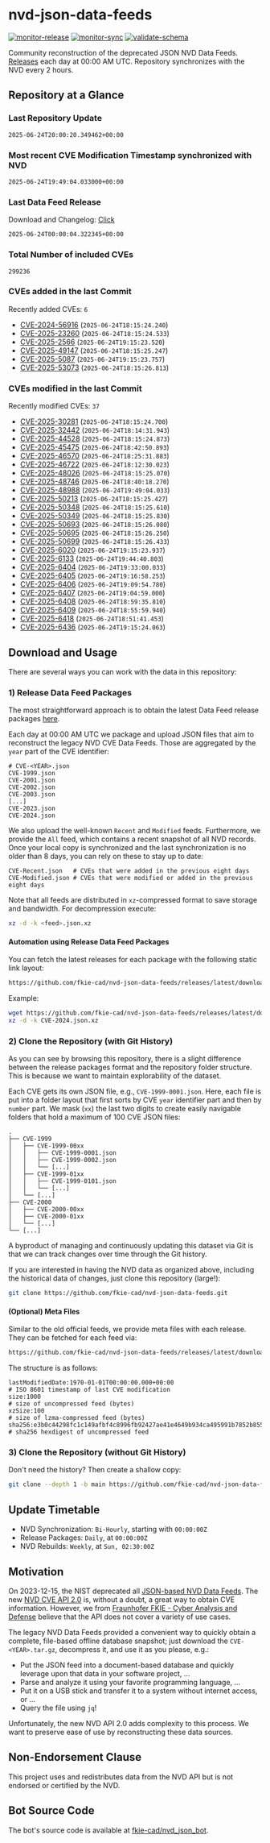 # nvd-json-data-feeds

[![monitor-release](https://github.com/fkie-cad/nvd-json-data-feeds/actions/workflows/monitor_release.yml/badge.svg)](https://github.com/fkie-cad/nvd-json-data-feeds/actions/workflows/monitor_release.yml)
[![monitor-sync](https://github.com/fkie-cad/nvd-json-data-feeds/actions/workflows/monitor_sync.yml/badge.svg)](https://github.com/fkie-cad/nvd-json-data-feeds/actions/workflows/monitor_sync.yml)
[![validate-schema](https://github.com/fkie-cad/nvd-json-data-feeds/actions/workflows/validate_schema.yml/badge.svg)](https://github.com/fkie-cad/nvd-json-data-feeds/actions/workflows/validate_schema.yml)

Community reconstruction of the deprecated JSON NVD Data Feeds.
[Releases](https://github.com/fkie-cad/nvd-json-data-feeds/releases/latest) each day at 00:00 AM UTC.
Repository synchronizes with the NVD every 2 hours.

## Repository at a Glance

### Last Repository Update

```plain
2025-06-24T20:00:20.349462+00:00
```

### Most recent CVE Modification Timestamp synchronized with NVD

```plain
2025-06-24T19:49:04.033000+00:00
```

### Last Data Feed Release

Download and Changelog: [Click](https://github.com/fkie-cad/nvd-json-data-feeds/releases/latest)

```plain
2025-06-24T00:00:04.322345+00:00
```

### Total Number of included CVEs

```plain
299236
```

### CVEs added in the last Commit

Recently added CVEs: `6`

- [CVE-2024-56916](CVE-2024/CVE-2024-569xx/CVE-2024-56916.json) (`2025-06-24T18:15:24.240`)
- [CVE-2025-23260](CVE-2025/CVE-2025-232xx/CVE-2025-23260.json) (`2025-06-24T18:15:24.533`)
- [CVE-2025-2566](CVE-2025/CVE-2025-25xx/CVE-2025-2566.json) (`2025-06-24T19:15:23.520`)
- [CVE-2025-49147](CVE-2025/CVE-2025-491xx/CVE-2025-49147.json) (`2025-06-24T18:15:25.247`)
- [CVE-2025-5087](CVE-2025/CVE-2025-50xx/CVE-2025-5087.json) (`2025-06-24T19:15:23.757`)
- [CVE-2025-53073](CVE-2025/CVE-2025-530xx/CVE-2025-53073.json) (`2025-06-24T18:15:26.813`)


### CVEs modified in the last Commit

Recently modified CVEs: `37`

- [CVE-2025-30281](CVE-2025/CVE-2025-302xx/CVE-2025-30281.json) (`2025-06-24T18:15:24.700`)
- [CVE-2025-32442](CVE-2025/CVE-2025-324xx/CVE-2025-32442.json) (`2025-06-24T18:14:31.943`)
- [CVE-2025-44528](CVE-2025/CVE-2025-445xx/CVE-2025-44528.json) (`2025-06-24T18:15:24.873`)
- [CVE-2025-45475](CVE-2025/CVE-2025-454xx/CVE-2025-45475.json) (`2025-06-24T18:42:50.893`)
- [CVE-2025-46570](CVE-2025/CVE-2025-465xx/CVE-2025-46570.json) (`2025-06-24T18:25:31.883`)
- [CVE-2025-46722](CVE-2025/CVE-2025-467xx/CVE-2025-46722.json) (`2025-06-24T18:12:30.023`)
- [CVE-2025-48026](CVE-2025/CVE-2025-480xx/CVE-2025-48026.json) (`2025-06-24T18:15:25.070`)
- [CVE-2025-48746](CVE-2025/CVE-2025-487xx/CVE-2025-48746.json) (`2025-06-24T18:40:18.270`)
- [CVE-2025-48988](CVE-2025/CVE-2025-489xx/CVE-2025-48988.json) (`2025-06-24T19:49:04.033`)
- [CVE-2025-50213](CVE-2025/CVE-2025-502xx/CVE-2025-50213.json) (`2025-06-24T18:15:25.427`)
- [CVE-2025-50348](CVE-2025/CVE-2025-503xx/CVE-2025-50348.json) (`2025-06-24T18:15:25.610`)
- [CVE-2025-50349](CVE-2025/CVE-2025-503xx/CVE-2025-50349.json) (`2025-06-24T18:15:25.830`)
- [CVE-2025-50693](CVE-2025/CVE-2025-506xx/CVE-2025-50693.json) (`2025-06-24T18:15:26.080`)
- [CVE-2025-50695](CVE-2025/CVE-2025-506xx/CVE-2025-50695.json) (`2025-06-24T18:15:26.250`)
- [CVE-2025-50699](CVE-2025/CVE-2025-506xx/CVE-2025-50699.json) (`2025-06-24T18:15:26.433`)
- [CVE-2025-6020](CVE-2025/CVE-2025-60xx/CVE-2025-6020.json) (`2025-06-24T19:15:23.937`)
- [CVE-2025-6133](CVE-2025/CVE-2025-61xx/CVE-2025-6133.json) (`2025-06-24T19:44:40.803`)
- [CVE-2025-6404](CVE-2025/CVE-2025-64xx/CVE-2025-6404.json) (`2025-06-24T19:33:00.033`)
- [CVE-2025-6405](CVE-2025/CVE-2025-64xx/CVE-2025-6405.json) (`2025-06-24T19:16:58.253`)
- [CVE-2025-6406](CVE-2025/CVE-2025-64xx/CVE-2025-6406.json) (`2025-06-24T19:09:54.780`)
- [CVE-2025-6407](CVE-2025/CVE-2025-64xx/CVE-2025-6407.json) (`2025-06-24T19:04:59.000`)
- [CVE-2025-6408](CVE-2025/CVE-2025-64xx/CVE-2025-6408.json) (`2025-06-24T18:59:35.810`)
- [CVE-2025-6409](CVE-2025/CVE-2025-64xx/CVE-2025-6409.json) (`2025-06-24T18:55:59.940`)
- [CVE-2025-6418](CVE-2025/CVE-2025-64xx/CVE-2025-6418.json) (`2025-06-24T18:51:41.453`)
- [CVE-2025-6436](CVE-2025/CVE-2025-64xx/CVE-2025-6436.json) (`2025-06-24T19:15:24.063`)


## Download and Usage

There are several ways you can work with the data in this repository:

### 1) Release Data Feed Packages

The most straightforward approach is to obtain the latest Data Feed release packages [here](https://github.com/fkie-cad/nvd-json-data-feeds/releases/latest).

Each day at 00:00 AM UTC we package and upload JSON files that aim to reconstruct the legacy NVD CVE Data Feeds.
Those are aggregated by the `year` part of the CVE identifier:

```
# CVE-<YEAR>.json
CVE-1999.json
CVE-2001.json
CVE-2002.json
CVE-2003.json
[...]
CVE-2023.json
CVE-2024.json
```

We also upload the well-known `Recent` and `Modified` feeds.
Furthermore, we provide the `All` feed, which contains a recent snapshot of all NVD records.
Once your local copy is synchronized and the last synchronization is no older than 8 days, you can rely on these to stay up to date:

```plain
CVE-Recent.json   # CVEs that were added in the previous eight days
CVE-Modified.json # CVEs that were modified or added in the previous eight days
```

Note that all feeds are distributed in `xz`-compressed format to save storage and bandwidth.
For decompression execute:

```sh
xz -d -k <feed>.json.xz
```

#### Automation using Release Data Feed Packages

You can fetch the latest releases for each package with the following static link layout:

```sh
https://github.com/fkie-cad/nvd-json-data-feeds/releases/latest/download/CVE-<YEAR>.json.xz
```

Example:

```sh
wget https://github.com/fkie-cad/nvd-json-data-feeds/releases/latest/download/CVE-2024.json.xz
xz -d -k CVE-2024.json.xz
```

### 2) Clone the Repository (with Git History)

As you can see by browsing this repository, there is a slight difference between the release packages format and the repository folder structure.
This is because we want to maintain explorability of the dataset.

Each CVE gets its own JSON file, e.g., `CVE-1999-0001.json`.
Here, each file is put into a folder layout that first sorts by CVE `year` identifier part and then by `number` part.
We mask (`xx`) the last two digits to create easily navigable folders that hold a maximum of 100 CVE JSON files:

```plain
.
├── CVE-1999
│   ├── CVE-1999-00xx
│   │   ├── CVE-1999-0001.json
│   │   ├── CVE-1999-0002.json
│   │   └── [...]
│   ├── CVE-1999-01xx
│   │   ├── CVE-1999-0101.json
│   │   └── [...]
│   └── [...]
├── CVE-2000
│   ├── CVE-2000-00xx
│   ├── CVE-2000-01xx
│   └── [...]
└── [...]
```

A byproduct of managing and continuously updating this dataset via Git is that we can track changes over time through the Git history.

If you are interested in having the NVD data as organized above, including the historical data of changes, just clone this repository (large!):

```sh
git clone https://github.com/fkie-cad/nvd-json-data-feeds.git
```

#### (Optional) Meta Files

Similar to the old official feeds, we provide meta files with each release. They can be fetched for each feed via:

```sh
https://github.com/fkie-cad/nvd-json-data-feeds/releases/latest/download/CVE-<YEAR>.meta
```

The structure is as follows:

```plain
lastModifiedDate:1970-01-01T00:00:00.000+00:00                          # ISO 8601 timestamp of last CVE modification
size:1000                                                               # size of uncompressed feed (bytes)
xzSize:100                                                              # size of lzma-compressed feed (bytes)
sha256:e3b0c44298fc1c149afbf4c8996fb92427ae41e4649b934ca495991b7852b855 # sha256 hexdigest of uncompressed feed
```

### 3) Clone the Repository (without Git History)

Don't need the history? Then create a shallow copy:

```sh
git clone --depth 1 -b main https://github.com/fkie-cad/nvd-json-data-feeds.git
```


## Update Timetable

* NVD Synchronization: `Bi-Hourly`, starting with `00:00:00Z`
* Release Packages: `Daily`, at `00:00:00Z`
* NVD Rebuilds: `Weekly`, at `Sun, 02:30:00Z`


## Motivation

On 2023-12-15, the NIST deprecated all [JSON-based NVD Data Feeds](https://nvd.nist.gov/vuln/data-feeds#divRetirementBanner-1).
The new [NVD CVE API 2.0](https://nvd.nist.gov/developers/vulnerabilities) is, without a doubt, a great way to obtain CVE information.
However, we from [Fraunhofer FKIE - Cyber Analysis and Defense](https://www.fkie.fraunhofer.de/en/departments/cad.html) believe that the API does not cover a variety of use cases.

The legacy NVD Data Feeds provided a convenient way to quickly obtain a complete, file-based offline database snapshot; just download the `CVE-<YEAR>.tar.gz`, decompress it, and use it as you please, e.g.:

- Put the JSON feed into a document-based database and quickly leverage upon that data in your software project, ...
- Parse and analyze it using your favorite programming language, ...
- Put it on a USB stick and transfer it to a system without internet access, or ...
- Query the file using `jq`!

Unfortunately, the new NVD API 2.0 adds complexity to this process.
We want to preserve ease of use by reconstructing these data sources.

## Non-Endorsement Clause

This project uses and redistributes data from the NVD API but is not endorsed or certified by the NVD.

## Bot Source Code

The bot's source code is available at [fkie-cad/nvd\_json\_bot](https://github.com/fkie-cad/nvd_json_bot).